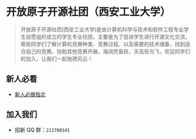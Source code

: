 # 开放原子开源社团（西安工业大学）

> 开放原子开源社团(西安工业大学)是由计算机科学与技术和软件工程专业学生自愿组织成立的学生专业社团，主要是为了促进学生进行开源文化交流，帮助同学们了解计算机竞赛种类、竞赛过程、以及需要的技术储备，找到适合自己的竞赛。协助其他竞赛开展。海阔凭鱼跃，天高任鸟飞，欢迎同学们的加入，让我们一起驰骋风云！

## 新人必看

* [新人必做指北](https://github.com/XATUOS/.github)

## 加入我们

* 招新 QQ 群：`211708341`
